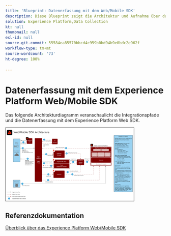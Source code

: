 ```yaml
---
title: 'Blueprint: Datenerfassung mit dem Web/Mobile SDK'
description: Diese Blueprint zeigt die Architektur und Aufnahme über das Experience Platform Web and Mobile SDK
solution: Experience Platform,Data Collection
kt: null
thumbnail: null
exl-id: null
source-git-commit: 55584ea85570bbcd4c959b0bd94b9e0bdc2e962f
workflow-type: tm+mt
source-wordcount: '73'
ht-degree: 100%

---
```


# Datenerfassung mit dem Experience Platform Web/Mobile SDK

Das folgende Architekturdiagramm veranschaulicht die Integrationspfade und die Datenerfassung mit dem Experience Platform Web SDK.

<img src="assets/web_sdk_flow.svg" alt="Referenzarchitektur für die Implementierung mit dem Experience Platform Web and Mobile SDK" style="width:80%; border:1px solid #4a4a4a" />

## Referenzdokumentation

[Überblick über das Experience Platform Web/Mobile SDK](https://experienceleague.adobe.com/docs/experience-platform/edge/home.html?lang=de)
